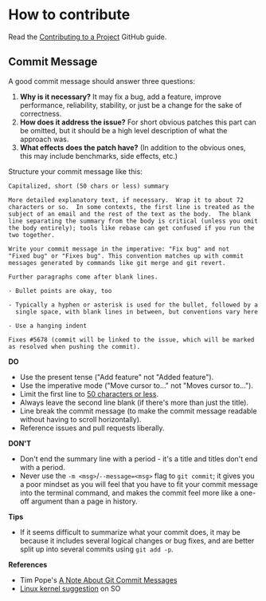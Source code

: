 # How to contribute

Read the [Contributing to a Project](https://guides.github.com/activities/contributing-to-open-source/#contributing)
GitHub guide.

## Commit Message

A good commit message should answer three questions:

1. **Why is it necessary?** It may fix a bug, add a feature, improve
performance, reliability, stability, or just be a change for the sake
of correctness.
2. **How does it address the issue?** For short obvious patches this part
can be omitted, but it should be a high level description of what the
approach was.
3. **What effects does the patch have?** (In addition to the obvious ones,
this may include benchmarks, side effects, etc.)

Structure your commit message like this:

```
Capitalized, short (50 chars or less) summary

More detailed explanatory text, if necessary.  Wrap it to about 72
characters or so.  In some contexts, the first line is treated as the
subject of an email and the rest of the text as the body.  The blank
line separating the summary from the body is critical (unless you omit
the body entirely); tools like rebase can get confused if you run the
two together.

Write your commit message in the imperative: "Fix bug" and not
"Fixed bug" or "Fixes bug". This convention matches up with commit
messages generated by commands like git merge and git revert.

Further paragraphs come after blank lines.

- Bullet points are okay, too

- Typically a hyphen or asterisk is used for the bullet, followed by a
  single space, with blank lines in between, but conventions vary here

- Use a hanging indent

Fixes #5678 (commit will be linked to the issue, which will be marked
as resolved when pushing the commit).
```

**DO**

- Use the present tense ("Add feature" not "Added feature").
- Use the imperative mode ("Move cursor to..." not "Moves cursor to...").
- Limit the first line to [50 characters or less](http://stopwritingramblingcommitmessages.com/).
- Always leave the second line blank (if there's more than just the title).
- Line break the commit message (to make the commit message readable without
having to scroll horizontally).
- Reference issues and pull requests liberally.

**DON'T**

- Don't end the summary line with a period - it's a title and titles don't end
with a period.
- Never use the `-m <msg>`/`--message=<msg>` flag to `git commit`; it gives you
a poor mindset as you will feel that you have to fit your commit message into
the terminal command, and makes the commit feel more like a one-off argument
than a page in history.

**Tips**

- If it seems difficult to summarize what your commit does, it may be because
it includes several logical changes or bug fixes, and are better split up into
several commits using `git add -p`.

**References**

- Tim Pope's [A Note About Git Commit Messages](http://tbaggery.com/2008/04/19/a-note-about-git-commit-messages.html)
- [Linux kernel suggestion](http://stackoverflow.com/a/11993051/1104534) on SO

